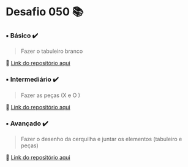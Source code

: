 # Desafio 050 :books:


###  ▪️ Básico  ✔️

> Fazer o tabuleiro branco

🔗 [Link do repositório aqui](https://github.com/StefanyVasc/tic-tac-toe/commit/e9bf348bd8e62b03bb3cfca9f11e0a53ff1c74cf)



### ▪️ Intermediário ✔️ 

> Fazer as peças (X e O )

🔗 [Link do repositório aqui](https://github.com/StefanyVasc/tic-tac-toe/commit/2a07a500c9e18a2e9af19aedcf1d1450a8fa9f35) 



### ▪️ Avançado ✔️

> Fazer o desenho da cerquilha e juntar os elementos (tabuleiro e peças)
 
🔗 [Link do repositório aqui](https://github.com/StefanyVasc/tic-tac-toe/commit/f93b97d02962d0ffaa24c3533e74c522a116ce70)
